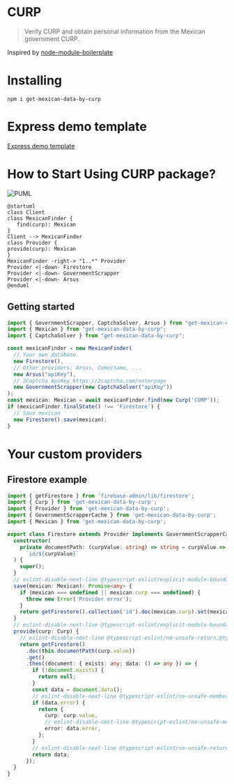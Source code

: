 # CURP

>  Verify CURP and obtain personal information from the Mexican government CURP.

Inspired by [node-module-boilerplate](https://github.com/sindresorhus/node-module-boilerplate)
# Installing
```
npm i get-mexican-data-by-curp
```
# Express demo template
[Express demo template](https://github.com/sanchezcarlosjr/curp-server-ts)

# How to Start Using CURP package?
![PUML](https://www.plantuml.com/plantuml/png/RT112i8m40NGVKunTAL22cv5f2BKbI1uWf2E6cWdOJAjWdft2wc5OdS_VFuBJ175iBHDhMnjOeH3xP1aU9pmwQoXqb6532y50DS-BspBORdvrUgZqWgqtaqtWtDctxb4X1J_YUbVcjtjBZsNhVDybOs26gdjMrV-GHfAnnZ5CyvqHzyXKuCa5yicX5bWpx6Dga2g-ZDy0G00)

```puml
@startuml
class Client
class MexicanFinder {
   find(curp): Mexican
}
Client --> MexicanFinder
class Provider {
provide(curp): Mexican
}
MexicanFinder -right-> "1..*" Provider
Provider <|-down- Firestore
Provider <|-down- GovernmentScrapper
Provider <|-down- Arsus
@enduml
```

## Getting started
```typescript
import { GovernmentScrapper, CaptchaSolver, Arsus } from "get-mexican-data-by-curp";
import { Mexican } from "get-mexican-data-by-curp";
import { CaptchaSolver } from "get-mexican-data-by-curp";

const mexicanFinder = new MexicanFinder(
  // Your own database.
  new Firestore(),
  // Other providers: Arsus, Conectame, ...
  new Arsus("apiKey"),
  // 2Captcha ApiKey https://2captcha.com/enterpage
  new GovernmentScrapper(new CaptchaSolver("apiKey"))
);
const mexican: Mexican = await mexicanFinder.find(new Curp('CURP'));
if (mexicanFinder.finalState() !== 'Firestore') {
  // Save mexican
  new Firestore().save(mexican);
}
```

# Your custom providers
## Firestore example
```typescript
import { getFirestore } from 'firebase-admin/lib/firestore';
import { Curp } from 'get-mexican-data-by-curp';
import { Provider } from 'get-mexican-data-by-curp';
import { GovernmentScrapperCache } from 'get-mexican-data-by-curp';
import { Mexican } from 'get-mexican-data-by-curp';

export class Firestore extends Provider implements GovernmentScrapperCache {
  constructor(
    private documentPath: (curpValue: string) => string = curpValue =>
      `id/${curpValue}`
  ) {
    super();
  }
  // eslint-disable-next-line @typescript-eslint/explicit-module-boundary-types
  save(mexican: Mexican): Promise<any> {
    if (mexican === undefined || mexican.curp === undefined) {
      throw new Error('Provider error');
    }
    return getFirestore().collection('id').doc(mexican.curp).set(mexican);
  }
  // eslint-disable-next-line @typescript-eslint/explicit-module-boundary-types
  provide(curp: Curp) {
    // eslint-disable-next-line @typescript-eslint/no-unsafe-return,@typescript-eslint/no-unsafe-call,@typescript-eslint/no-unsafe-member-access
    return getFirestore()
      .doc(this.documentPath(curp.value))
      .get()
      .then((document: { exists: any; data: () => any }) => {
        if (!document.exists) {
          return null;
        }
        const data = document.data();
        // eslint-disable-next-line @typescript-eslint/no-unsafe-member-access
        if (data.error) {
          return {
            curp: curp.value,
            // eslint-disable-next-line @typescript-eslint/no-unsafe-member-access
            error: data.error,
          };
        }
        // eslint-disable-next-line @typescript-eslint/no-unsafe-return
        return data;
      });
  }
}
```
